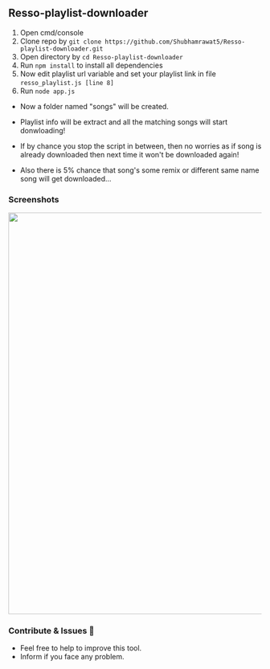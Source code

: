 ## Resso-playlist-downloader

1. Open cmd/console
2. Clone repo by `git clone https://github.com/Shubhamrawat5/Resso-playlist-downloader.git`
3. Open directory by `cd Resso-playlist-downloader`
4. Run `npm install` to install all dependencies
5. Now edit playlist url variable and set your playlist link in file `resso_playlist.js [line 8]`
6. Run `node app.js`

- Now a folder named "songs" will be created.

- Playlist info will be extract and all the matching songs will start donwloading!

- If by chance you stop the script in between, then no worries as if song is already downloaded then next time it won't be downloaded again!

- Also there is 5% chance that song's some remix or different same name song will get downloaded...

### Screenshots

<img src = "https://i.ibb.co/3zF789b/resso.png" width="800"/>

### Contribute & Issues 🚀

- Feel free to help to improve this tool.
- Inform if you face any problem.
